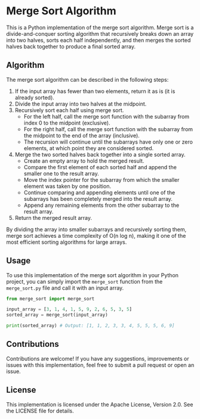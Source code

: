 # Merge Sort Algorithm

This is a Python implementation of the merge sort algorithm. Merge sort is a divide-and-conquer sorting algorithm that recursively breaks down an array into two halves, sorts each half independently, and then merges the sorted halves back together to produce a final sorted array.

## Algorithm

The merge sort algorithm can be described in the following steps:
1. If the input array has fewer than two elements, return it as is (it is already sorted).
2. Divide the input array into two halves at the midpoint.
3. Recursively sort each half using merge sort.
   - For the left half, call the merge sort function with the subarray from index 0 to the midpoint (exclusive).
   - For the right half, call the merge sort function with the subarray from the midpoint to the end of the array (inclusive).
   - The recursion will continue until the subarrays have only one or zero elements, at which point they are considered sorted.
4. Merge the two sorted halves back together into a single sorted array.
   - Create an empty array to hold the merged result.
   - Compare the first element of each sorted half and append the smaller one to the result array.
   - Move the index pointer for the subarray from which the smaller element was taken by one position.
   - Continue comparing and appending elements until one of the subarrays has been completely merged into the result array.
   - Append any remaining elements from the other subarray to the result array.
5. Return the merged result array.

By dividing the array into smaller subarrays and recursively sorting them, merge sort achieves a time complexity of O(n log n), making it one of the most efficient sorting algorithms for large arrays.

## Usage

To use this implementation of the merge sort algorithm in your Python project, you can simply import the `merge_sort` function from the `merge_sort.py` file and call it with an input array.

```python
from merge_sort import merge_sort

input_array = [3, 1, 4, 1, 5, 9, 2, 6, 5, 3, 5]
sorted_array = merge_sort(input_array)

print(sorted_array) # Output: [1, 1, 2, 3, 3, 4, 5, 5, 5, 6, 9]
```

## Contributions

Contributions are welcome! If you have any suggestions, improvements or issues with this implementation, feel free to submit a pull request or open an issue.

## License

This implementation is licensed under the Apache License, Version 2.0. See the LICENSE file for details.
